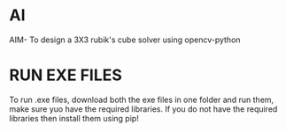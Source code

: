 # AI
AIM- To design a 3X3 rubik's cube solver using opencv-python
# RUN EXE FILES
To run .exe files, download both the exe files in one folder and run them,
make sure yuo have the required libraries.
If you do not have the required libraries then install them using pip!

